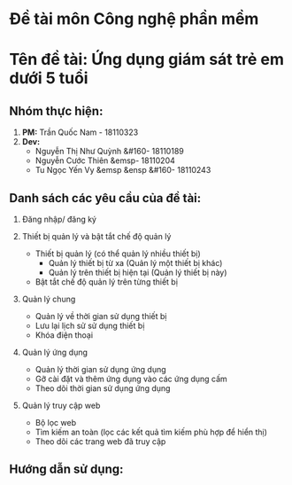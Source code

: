 # Đề tài môn Công nghệ phần mềm
# Tên đề tài: Ứng dụng giám sát trẻ em dưới 5 tuổi

## Nhóm thực hiện:
1. **PM:** Trần Quốc Nam - 18110323
2. **Dev:**
    - Nguyễn Thị Như Quỳnh &#160- 18110189
    - Nguyễn Cước Thiên &emsp- 18110204
    - Tu Ngọc Yến Vy &emsp &ensp &#160- 18110243

## Danh sách các yêu cầu của đề tài:
1. Đăng nhập/ đăng ký

2. Thiết bị quản lý và bật tắt chế độ quản lý
    - Thiết bị quản lý (có thể quản lý nhiều thiết bị)
        - Quản lý thiết bị từ xa (Quản lý một thiết bị khác)
        - Quản lý trên thiết bị hiện tại (Quản lý thiết bị này)
    - Bật tắt chế độ quản lý trên từng thiết bị

3. Quản lý chung
    - Quản lý về thời gian sử dụng thiết bị
    - Lưu lại lịch sử sử dụng thiết bị
    - Khóa điện thoại

4. Quản lý ứng dụng
    - Quản lý thời gian sử dụng ứng dụng
    - Gỡ cài đặt và thêm ứng dụng vào các ứng dụng cấm
    - Theo dõi thời gian sử dụng ứng dụng

5. Quản lý truy cập web
    - Bộ lọc web
    - Tìm kiếm an toàn (lọc các kết quả tìm kiếm phù hợp để hiển thị)
    - Theo dõi các trang web đã truy cập

## Hướng dẫn sử dụng:
